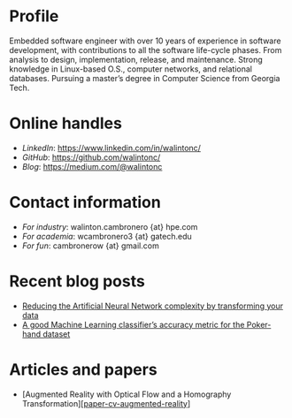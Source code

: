 # Profile

Embedded software engineer with over 10 years of experience in software development,
with contributions to all the software life-cycle phases. From analysis to design,
implementation, release, and maintenance. Strong knowledge in Linux-based O.S.,
computer networks, and relational databases. Pursuing a master’s degree in Computer
Science from Georgia Tech.

# Online handles

- *LinkedIn*: https://www.linkedin.com/in/walintonc/
- *GitHub*: https://github.com/walintonc/
- *Blog*: https://medium.com/@walintonc

# Contact information

- *For industry*: walinton.cambronero {at} hpe.com
- *For academia*: wcambronero3 {at} gatech.edu
- *For fun*:      cambronerow {at} gmail.com

# Recent blog posts

- [Reducing the Artificial Neural Network complexity by transforming your data][blog-ml-pokerhand-transformation]
- [A good Machine Learning classifier’s accuracy metric for the Poker-hand dataset][blog-ml-pokerhand-metric]

# Articles and papers

- [Augmented Reality with Optical Flow and a Homography Transformation][[paper-cv-augmented-reality]]
<!-- Links -->

[paper-cv-augmented-reality]: https://github.com/walintonc/cv/raw/master/augmented_reality_computer_vision.pdf
[blog-ml-pokerhand-metric]: https://medium.com/@walintonc/a-good-machine-learning-classifiers-accuracy-metric-for-the-poker-hand-dataset-44cc3456b66d
[blog-ml-pokerhand-transformation]: https://medium.com/@walintonc/reducing-the-artificial-neural-network-complexity-by-transforming-your-data-37ff50d94562
